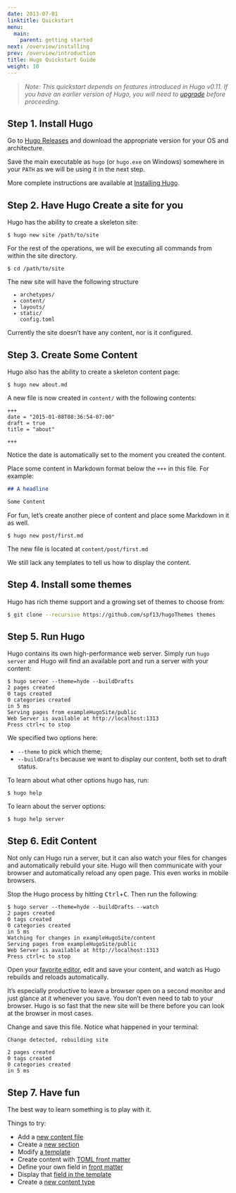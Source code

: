 ```yaml
---
date: 2013-07-01
linktitle: Quickstart
menu:
  main:
    parent: getting started
next: /overview/installing
prev: /overview/introduction
title: Hugo Quickstart Guide
weight: 10
---
```


> _Note: This quickstart depends on features introduced in Hugo v0.11.  If you have an earlier version of Hugo, you will need to [upgrade](/overview/installing/) before proceeding._

## Step 1. Install Hugo

Go to [Hugo Releases](https://github.com/spf13/hugo/releases) and download the
appropriate version for your OS and architecture.

Save the main executable as `hugo` (or `hugo.exe` on Windows) somewhere in your `PATH` as we will be using it in the next step.

More complete instructions are available at [Installing Hugo](/overview/installing/).

## Step 2. Have Hugo Create a site for you

Hugo has the ability to create a skeleton site:

    $ hugo new site /path/to/site

For the rest of the operations, we will be executing all commands from within the site directory.

    $ cd /path/to/site

The new site will have the following structure

      ▸ archetypes/
      ▸ content/
      ▸ layouts/
      ▸ static/
        config.toml

Currently the site doesn’t have any content, nor is it configured.

## Step 3. Create Some Content

Hugo also has the ability to create a skeleton content page:

    $ hugo new about.md

A new file is now created in `content/` with the following contents:

```
+++
date = "2015-01-08T08:36:54-07:00"
draft = true
title = "about"

+++

```

Notice the date is automatically set to the moment you created the content.

Place some content in Markdown format below the `+++` in this file.
For example:

```markdown
## A headline

Some Content
```

For fun, let’s create another piece of content and place some Markdown in it as well.

    $ hugo new post/first.md

The new file is located at `content/post/first.md`

We still lack any templates to tell us how to display the content.

## Step 4. Install some themes

Hugo has rich theme support and a growing set of themes to choose from:

```bash
$ git clone --recursive https://github.com/spf13/hugoThemes themes
```

## Step 5. Run Hugo

Hugo contains its own high-performance web server. Simply run `hugo
server` and Hugo will find an available port and run a server with
your content:

    $ hugo server --theme=hyde --buildDrafts
    2 pages created
    0 tags created
    0 categories created
    in 5 ms
    Serving pages from exampleHugoSite/public
    Web Server is available at http://localhost:1313
    Press ctrl+c to stop

We specified two options here:

 * `--theme` to pick which theme;
 * `--buildDrafts` because we want to display our content, both set to draft status.

To learn about what other options hugo has, run:

    $ hugo help

To learn about the server options:

    $ hugo help server

## Step 6. Edit Content

Not only can Hugo run a server, but it can also watch your files for
changes and automatically rebuild your site. Hugo will then
communicate with your browser and automatically reload any open page.
This even works in mobile browsers.

Stop the Hugo process by hitting <kbd>Ctrl</kbd>+<kbd>C</kbd>. Then run the following:

    $ hugo server --theme=hyde --buildDrafts --watch
    2 pages created
    0 tags created
    0 categories created
    in 5 ms
    Watching for changes in exampleHugoSite/content
    Serving pages from exampleHugoSite/public
    Web Server is available at http://localhost:1313
    Press ctrl+c to stop

Open your [favorite editor](http://vim.spf13.com), edit and save your content, and watch as Hugo rebuilds and reloads automatically.

It’s especially productive to leave a browser open on a second monitor
and just glance at it whenever you save. You don’t even need to tab to
your browser. Hugo is so fast that the new site will be there before
you can look at the browser in most cases.

Change and save this file. Notice what happened in your terminal:

    Change detected, rebuilding site

    2 pages created
    0 tags created
    0 categories created
    in 5 ms

## Step 7. Have fun

The best way to learn something is to play with it.

Things to try:

 * Add a [new content file](/content/organization/)
 * Create a [new section](/content/sections/)
 * Modify [a template](/layout/templates/)
 * Create content with [TOML front matter](/content/front-matter/)
 * Define your own field in [front matter](/content/front-matter/)
 * Display that [field in the template](/layout/variables/)
 * Create a [new content type](/content/types/)
